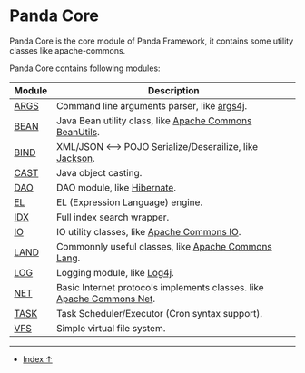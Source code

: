  Panda Core
=================

Panda Core is the core module of Panda Framework, it contains some utility classes like apache-commons.


Panda Core contains following modules:

 | Module                    | Description                                                               |
 |---------------------------|---------------------------------------------------------------------------|
 | [ARGS](args_en.md)        | Command line arguments parser, like [args4j](http://args4j.kohsuke.org/).   |
 | [BEAN](bean_en.md)        | Java Bean utility class, like [Apache Commons BeanUtils](http://commons.apache.org/proper/commons-beanutils/). |
 | [BIND](bind_en.md)        | XML/JSON <--> POJO Serialize/Deserailize, like [Jackson](https://github.com/FasterXML/jackson). |
 | [CAST](cast_en.md)        | Java object casting.   |
 | [DAO](dao_en.md)          | DAO module, like [Hibernate](http://hibernate.org/).   |
 | [EL](el_en.md)            | EL (Expression Language) engine.   |
 | [IDX](idx_en.md)          | Full index search wrapper.   |
 | [IO](io_en.md)            | IO utility classes, like [Apache Commons IO](https://commons.apache.org/io/).   |
 | [LAND](lang_en.md)        | Commonnly useful classes, like [Apache Commons Lang](https://commons.apache.org/lang/).  |
 | [LOG](log_en.md)          | Logging module, like [Log4j](https://logging.apache.org/log4j/).  |
 | [NET](net_en.md)          | Basic Internet protocols implements classes. like [Apache Commons Net](https://commons.apache.org/net/).  |
 | [TASK](task_en.md)        | Task Scheduler/Executor (Cron syntax support).  |
 | [VFS](vfs_en.md)          | Simple virtual file system.  |


---

 - [Index ↑](../index_en.md)
